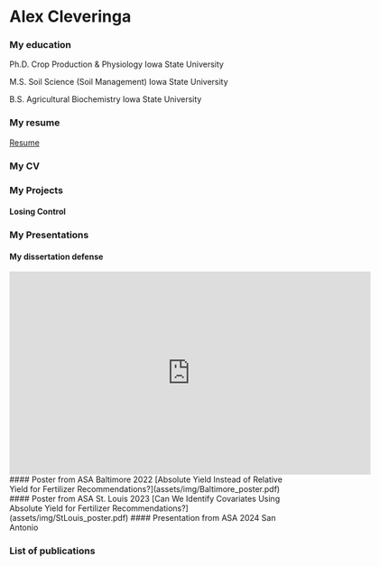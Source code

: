 # Alex Cleveringa
### My education
Ph.D. Crop Production & Physiology
Iowa State University

M.S. Soil Science (Soil Management)
Iowa State University

B.S. Agricultural Biochemistry
Iowa State University

### My resume
[Resume](_assets/files/Cleveringa_resume_summer_2025.pdf)
### My CV

### My Projects
#### Losing Control

### My Presentations
#### My dissertation defense
<iframe src="https://iowastate-my.sharepoint.com/personal/alexc1_iastate_edu/_layouts/15/embed.aspx?UniqueId=0e6fb00c-91c0-4c3b-ad16-5127a30dc42b&embed=%7B%22ust%22%3Atrue%2C%22hv%22%3A%22CopyEmbedCode%22%7D&referrer=StreamWebApp&referrerScenario=EmbedDialog.Create" width="640" height="360" frameborder="0" scrolling="no" allowfullscreen title="Alex_Cleveringa_final_oral_exam.mp4"></iframe>  
#### Poster from ASA Baltimore 2022
[Absolute Yield Instead of Relative Yield for Fertilizer Recommendations?](assets/img/Baltimore_poster.pdf)
#### Poster from ASA St. Louis 2023
[Can We Identify Covariates Using Absolute Yield for Fertilizer Recommendations?](assets/img/StLouis_poster.pdf)
#### Presentation from ASA 2024 San Antonio


### List of publications
